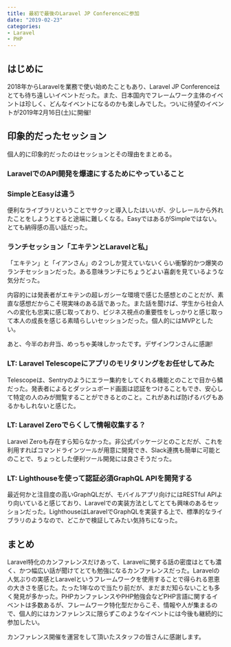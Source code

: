 ```yaml
---
title: 最初で最後のLaravel JP Conferenceに参加
date: "2019-02-23"
categories: 
- Laravel
- PHP
---
```


## はじめに


2018年からLaravelを業務で使い始めたこともあり、Laravel JP Conferenceはとても待ち遠しいイベントだった。また、日本国内でフレームワーク主体のイベントは珍しく、どんなイベントになるのかも楽しみでした。ついに待望のイベントが2019年2月16日(土)に開催!


## 印象的だったセッション


個人的に印象的だったのはセッションとその理由をまとめる。


### LaravelでのAPI開発を爆速にするためにやっていること



### SimpleとEasyは違う


便利なライブラリということでサクッと導入したはいいが、少しレールから外れたことをしようとすると途端に難しくなる。EasyではあるがSimpleではない。とても納得感の高い話だった。


### ランチセッション「エキテンとLaravelと私」


「エキテン」と「イアンさん」の２つしか覚えていないくらい衝撃的かつ爆笑のランチセッションだった。ある意味ランチにちょうどよい喜劇を見ているような気分だった。

内容的には発表者がエキテンの超レガシーな環境で感じた感想とのことだが、素直な感想だからこそ現実味のある話であった。また話を聞けば、学生から社会人への変化も忠実に感じ取っており、ビジネス視点の重要性をしっかりと感じ取って本人の成長を感じる素晴らしいセッションだった。個人的にはMVPとしたい。

あと、今半のお弁当、めっちゃ美味しかったです。デザインワンさんに感謝!


### LT: Laravel Telescopeにアプリのモリタリングをお任せしてみた


Telescopeは、Sentryのようにエラー集約をしてくれる機能とのことで目から鱗だった。発表者によるとダッシュボード画面は認証をつけることもでき、安心して特定の人のみが閲覧することができるとのこと。これがあれば防げるバグもあるかもしれないと感じた。


### LT: Laravel Zeroでらくして情報収集する？


Laravel Zeroも存在すら知らなかった。非公式パッケージとのことだが、これを利用すればコマンドラインツールが用意に開発でき、Slack連携も簡単に可能とのことで、ちょっとした便利ツール開発には良さそうだった。


### LT: Lighthouseを使って認証必須GraphQL APIを開発する


最近何かと注目度の高いGraphQLだが、モバイルアプリ向けにはRESTful APIより向いていると感じており、Laravelでの実装方法としてとても興味のあるセッションだった。LighthouseはLaravelでGraphQLを実装する上で、標準的なライブラリのようなので、どこかで検証してみたい気持ちになった。


## まとめ


Laravel特化のカンファレンスだけあって、Laravelに関する話の密度はとても濃く、かつ幅広い話が聞けてとても勉強になるカンファレンスだった。Laravelの人気ぶりの実感とLaravelというフレームワークを使用することで得られる恩恵の大きさを感じた。たった1年なので当たり前だが、まだまだ知らないことも多く発見が多かった。PHPカンファレンスやPHP勉強会などPHP言語に関するイベントは多数あるが、フレームワーク特化型だからこそ、情報や人が集まるので、個人的にはカンファレンスに限らずこのようなイベントには今後も継続的に参加したい。

カンファレンス開催を運営をして頂いたスタッフの皆さんに感謝します。